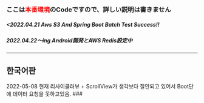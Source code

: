 
<h3>ここは<span style="color:red">本番環境</span>のCodeですので、詳しい説明は書きません</h2>

<h5><2022.04.21 Aws S3 And Spring Boot Batch Test Success!!</h5>
<h5>2022.04.22～ing Android開発とAWS Redis設定中</h5>
  
  ###
  <hr/>
  <h2>한국어판</h2>
  2022-05-08
  현재 리사이클러뷰 + ScrollView가 생각보다 잘안되고 있어서 Boot단에 데이터 요청을 못하고있음.
  ###

